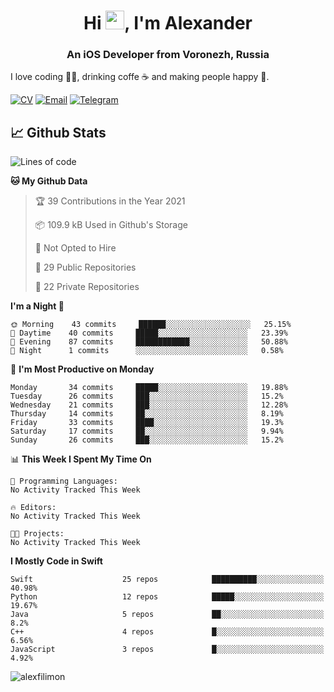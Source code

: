 <h1 align="center">Hi <img src="https://raw.githubusercontent.com/MartinHeinz/MartinHeinz/master/wave.gif" width="30px">, I'm Alexander</h1>
<h3 align="center">An iOS Developer from Voronezh, Russia</h3>

I love coding 👨‍💻, drinking coffe ☕️ and making people happy 🎊.

[![CV](https://img.shields.io/badge/CV-Александр%20Филимонов-14b420)](http://alexfilimon.github.io/)
[![Email](https://img.shields.io/badge/Email-as.filimonov@mail.ru-f39f37)](mailto:as.filimonov@mail.ru)
[![Telegram](https://img.shields.io/badge/Telegram-alexfilimon-1686b1)](https://t.me/alexfilimon)

## 📈 Github Stats

<!--START_SECTION:waka-->
![Lines of code](https://img.shields.io/badge/From%20Hello%20World%20I%27ve%20Written-363441%20lines%20of%20code-blue)

**🐱 My Github Data** 

> 🏆 39 Contributions in the Year 2021
 > 
> 📦 109.9 kB Used in Github's Storage 
 > 
> 🚫 Not Opted to Hire
 > 
> 📜 29 Public Repositories 
 > 
> 🔑 22 Private Repositories  
 > 
**I'm a Night 🦉** 

```text
🌞 Morning    43 commits     ██████░░░░░░░░░░░░░░░░░░░   25.15% 
🌆 Daytime    40 commits     █████░░░░░░░░░░░░░░░░░░░░   23.39% 
🌃 Evening    87 commits     ████████████░░░░░░░░░░░░░   50.88% 
🌙 Night      1 commits      ░░░░░░░░░░░░░░░░░░░░░░░░░   0.58%

```
📅 **I'm Most Productive on Monday** 

```text
Monday       34 commits     █████░░░░░░░░░░░░░░░░░░░░   19.88% 
Tuesday      26 commits     ███░░░░░░░░░░░░░░░░░░░░░░   15.2% 
Wednesday    21 commits     ███░░░░░░░░░░░░░░░░░░░░░░   12.28% 
Thursday     14 commits     ██░░░░░░░░░░░░░░░░░░░░░░░   8.19% 
Friday       33 commits     ████░░░░░░░░░░░░░░░░░░░░░   19.3% 
Saturday     17 commits     ██░░░░░░░░░░░░░░░░░░░░░░░   9.94% 
Sunday       26 commits     ███░░░░░░░░░░░░░░░░░░░░░░   15.2%

```


📊 **This Week I Spent My Time On** 

```text
💬 Programming Languages: 
No Activity Tracked This Week

🔥 Editors: 
No Activity Tracked This Week

🐱‍💻 Projects: 
No Activity Tracked This Week

```

**I Mostly Code in Swift** 

```text
Swift                    25 repos            ██████████░░░░░░░░░░░░░░░   40.98% 
Python                   12 repos            █████░░░░░░░░░░░░░░░░░░░░   19.67% 
Java                     5 repos             ██░░░░░░░░░░░░░░░░░░░░░░░   8.2% 
C++                      4 repos             █░░░░░░░░░░░░░░░░░░░░░░░░   6.56% 
JavaScript               3 repos             █░░░░░░░░░░░░░░░░░░░░░░░░   4.92%

```



<!--END_SECTION:waka-->

<img align="center" src="https://github-readme-stats.vercel.app/api?username=alexfilimon&show_icons=true" alt="alexfilimon" />
